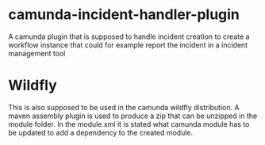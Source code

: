 # camunda-incident-handler-plugin
A camunda plugin that is supposed to handle incident creation to create a workflow instance that could for example report the incident in a incident management tool

# Wildfly
This is also supposed to be used in the camunda wildfly distribution. A maven assembly plugin is used to produce a zip that can be unzipped in the module folder. In the module.xml it is stated what camunda module has to be updated to add a dependency to the created module.
